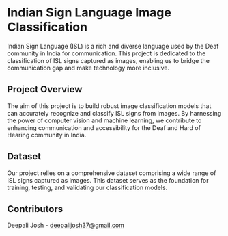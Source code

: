 # Indian Sign Language Image Classification

Indian Sign Language (ISL) is a rich and diverse language used by the Deaf community in India for communication. This project is dedicated to the classification of ISL signs captured as images, enabling us to bridge the communication gap and make technology more inclusive.

## Project Overview

The aim of this project is to build robust image classification models that can accurately recognize and classify ISL signs from images. By harnessing the power of computer vision and machine learning, we contribute to enhancing communication and accessibility for the Deaf and Hard of Hearing community in India.

## Dataset

Our project relies on a comprehensive dataset comprising a wide range of ISL signs captured as images. This dataset serves as the foundation for training, testing, and validating our classification models. 

## Contributors
Deepali Josh - deepalijosh37@gmail.com
